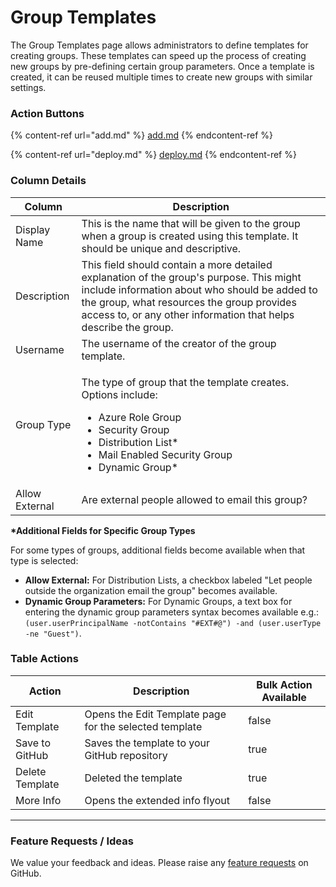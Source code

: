 # Group Templates

The Group Templates page allows administrators to define templates for creating groups. These templates can speed up the process of creating new groups by pre-defining certain group parameters. Once a template is created, it can be reused multiple times to create new groups with similar settings.

### Action Buttons

{% content-ref url="add.md" %}
[add.md](add.md)
{% endcontent-ref %}

{% content-ref url="deploy.md" %}
[deploy.md](deploy.md)
{% endcontent-ref %}

### Column Details

| Column         | Description                                                                                                                                                                                                                                               |
| -------------- | --------------------------------------------------------------------------------------------------------------------------------------------------------------------------------------------------------------------------------------------------------- |
| Display Name   | This is the name that will be given to the group when a group is created using this template. It should be unique and descriptive.                                                                                                                        |
| Description    | This field should contain a more detailed explanation of the group's purpose. This might include information about who should be added to the group, what resources the group provides access to, or any other information that helps describe the group. |
| Username       | The username of the creator of the group template.                                                                                                                                                                                                        |
| Group Type     | <p>The type of group that the template creates. Options include:</p><ul><li>Azure Role Group</li><li>Security Group</li><li>Distribution List*</li><li>Mail Enabled Security Group</li><li>Dynamic Group*</li></ul>                                       |
| Allow External | Are external people allowed to email this group?                                                                                                                                                                                                          |

**\*Additional Fields for Specific Group Types**

For some types of groups, additional fields become available when that type is selected:

* **Allow External:** For Distribution Lists, a checkbox labeled "Let people outside the organization email the group" becomes available.
* **Dynamic Group Parameters:** For Dynamic Groups, a text box for entering the dynamic group parameters syntax becomes available e.g.: `(user.userPrincipalName -notContains "#EXT#@") -and (user.userType -ne "Guest")`.

### Table Actions

<table><thead><tr><th>Action</th><th>Description</th><th data-type="checkbox">Bulk Action Available</th></tr></thead><tbody><tr><td>Edit Template</td><td>Opens the Edit Template page for the selected template</td><td>false</td></tr><tr><td>Save to GitHub</td><td>Saves the template to your GitHub repository</td><td>true</td></tr><tr><td>Delete Template</td><td>Deleted the template</td><td>true</td></tr><tr><td>More Info</td><td>Opens the extended info flyout</td><td>false</td></tr></tbody></table>

***

### Feature Requests / Ideas

We value your feedback and ideas. Please raise any [feature requests](https://github.com/KelvinTegelaar/CIPP/issues/new?assignees=\&labels=enhancement%2Cno-priority\&projects=\&template=feature.yml\&title=%5BFeature+Request%5D%3A+) on GitHub.
